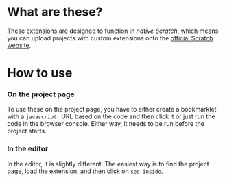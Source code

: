 # What are these?
These extensions are designed to function in *native Scratch*, which means you can upload projects with custom extensions onto the [official Scratch website](https://scratch.mit.edu).  
# How to use
### On the project page
To use these on the project page, you have to either create a bookmarklet with a `javascript:` URL based on the code and then click it or just run the code in the browser console. Either way, it needs to be run before the project starts.
### In the editor
In the editor, it is slightly different. The easiest way is to find the project page, load the extension, and then click on `see inside`.

